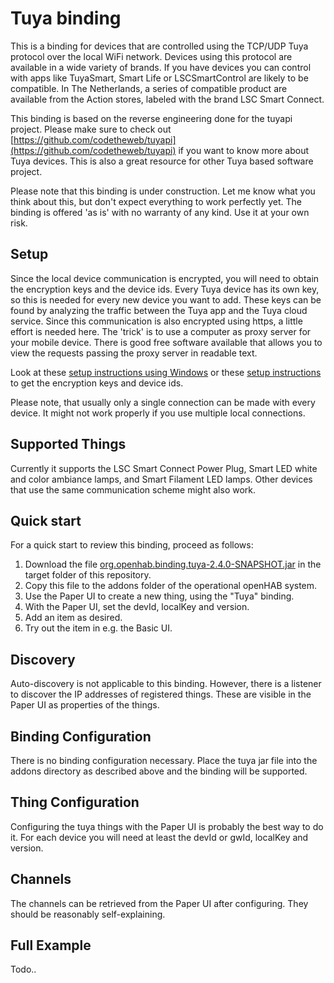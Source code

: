 # Tuya binding

This is a binding for devices that are controlled using the TCP/UDP Tuya protocol over the local WiFi network. Devices using this protocol are available in a wide variety of brands. If you have devices you can control with apps like TuyaSmart, Smart Life or LSCSmartControl are likely to be compatible.
In The Netherlands, a series of compatible product are available from the Action stores, labeled with the brand LSC Smart Connect. 

This binding is based on the reverse engineering done for the tuyapi project. Please make sure to check out [https://github.com/codetheweb/tuyapi](https://github.com/codetheweb/tuyapi) if you want to know more about Tuya devices. This is also a great resource for other Tuya based software project.

Please note that this binding is under construction. Let me know what you think about this, but don't expect everything to work perfectly yet. The binding is offered 'as is' with no warranty of any kind. Use it at your own risk.

## Setup

Since the local device communication is encrypted, you will need to obtain the encryption keys and the device ids. Every Tuya device has its own key, so this is needed for every new device you want to add. These keys can be found by analyzing the traffic between the Tuya app and the Tuya cloud service. Since this communication is also encrypted using https, a little effort is needed here. The 'trick' is to use a computer as proxy server for your mobile device. There is good free software available that allows you to view the requests passing the proxy server in readable text.

Look at these [setup instructions using Windows](http://www.htgsd.com/information-technology/apple/homekit/how-to-capture-tuya-lan-homebridge-device-devid-and-key-on-windows-10/) or these [setup instructions](https://github.com/codetheweb/tuyapi/blob/master/docs/SETUP.md) to get the encryption keys and device ids. 

Please note, that usually only a single connection can be made with every device. It might not work properly if you use multiple local connections.

## Supported Things

Currently it supports the LSC Smart Connect Power Plug,  Smart LED white and color ambiance lamps, and Smart Filament LED lamps. Other devices that use the same communication scheme might also work.

## Quick start

For a quick start to review this binding, proceed as follows:

1. Download the file [org.openhab.binding.tuya-2.4.0-SNAPSHOT.jar](https://github.com/wvissers/openhab2-addons-tuya/raw/master/target/org.openhab.binding.tuya-2.4.0-SNAPSHOT.jar) in the target folder of this repository.
2. Copy this file to the addons folder of the operational openHAB system.
3. Use the Paper UI to create a new thing, using the "Tuya" binding.
4. With the Paper UI, set the devId, localKey and version. 
5. Add an item as desired.
6. Try out the item in e.g. the Basic UI.

## Discovery

Auto-discovery is not applicable to this binding. However, there is a listener to discover the IP addresses of registered things. These are visible in the Paper UI as properties of the things.

## Binding Configuration

There is no binding configuration necessary. Place the tuya jar file into the addons directory as described above and the binding will be supported.

## Thing Configuration

Configuring the tuya things with the Paper UI is probably the best way to do it. For each device you will need at least the devId or gwId, localKey and version.

## Channels

The channels can be retrieved from the Paper UI after configuring. They should be reasonably self-explaining.


## Full Example

Todo..
